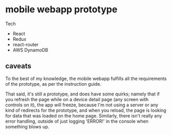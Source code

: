 # mobile webapp prototype

Tech
* React
* Redux
* react-router
* AWS DynamoDB

## caveats

To the best of my knowledge, the mobile webapp fulfills all the requirements of the prototype, as per the instruction guide.

That said, it's still a prototype, and does have some quirks; namely that if you refresh the page while on a device detail page (any screen with controls on it), the app will freeze, because I'm not using a server or any kind of redirects for the prototype, and when you reload, the page is looking for data that was loaded on the home page.  Similarly, there isn't really any error handling, outside of just logging 'ERROR!' in the console when something blows up.  